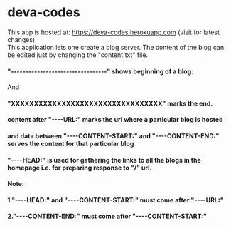 # deva-codes

This app is hosted at: https://deva-codes.herokuapp.com (visit for latest changes)<br>
This application lets one create a blog server.
The content of the blog can be edited just by changing the "content.txt" file.

#### "---------------------------------" shows beginning of a blog.
And
#### "XXXXXXXXXXXXXXXXXXXXXXXXXXXXXXXXX" marks the end.

#### content after "----URL:" marks the url where a particular blog is hosted
#### and data between "----CONTENT-START:" and "----CONTENT-END:" serves the content for that particular blog
#### "----HEAD:" is used for gathering the links to all the blogs in the homepage i.e. for preparing response to "/" url.

#### Note: 
#### 1."----HEAD:" and "----CONTENT-START:" must come after "----URL:"
#### 2."----CONTENT-END:" must come after "----CONTENT-START:"

